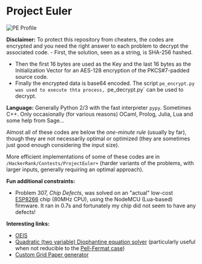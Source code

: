 # Project Euler

![PE Profile](https://projecteuler.net/profile/NiakTheWizard.png)

**Disclaimer:** To protect this repository from cheaters, the codes are encrypted and you need the right answer to each problem to decrypt the associated code.  - First, the solution, seen as a string, is SHA-256 hashed.
 - Then the first 16 bytes are used as the Key and the last 16 bytes as the Initialization Vector for an AES-128 encryption of the PKCS#7-padded source code.
 - Finally the encrypted data is base64 encoded.
The script `pe_encrypt.py was used to execute thta process, `pe_decrypt.py` can be used to decrypt.

**Language:** Generally Python 2/3 with the fast interpreter `pypy`. Sometimes C++. Only occasionally (for various reasons) OCaml, Prolog, Julia, Lua and some help from Sage...

Almost all of these codes are below the *one-minute rule* (usually by far), though they are not necessarily optimal or optimized (they are sometimes just good enough considering the input size).

More efficient implementations of some of these codes are in `/HackerRank/Contests/ProjectEuler+` (harder variants of the problems, with larger inputs, generally requiring an optimal approach).

**Fun additional constraints:**
 * Problem 307, *Chip Defects*, was solved on an "actual" low-cost [ESP8266](https://en.wikipedia.org/wiki/ESP8266) chip (80MHz CPU), using the NodeMCU (Lua-based) firmware. It ran in 0.7s and fortunately my chip did not seem to have any defects!

**Interesting links:**
 * [OEIS](http://oeis.org/)
 * [Quadratic (two variable) Diophantine equation solver](https://www.alpertron.com.ar/QUAD.HTM) (particularly useful when not reducible to the [Pell-Fermat case](https://en.wikipedia.org/wiki/Pell%27s_equation))
 * [Custom Grid Paper generator](http://incompetech.com/graphpaper/)
 